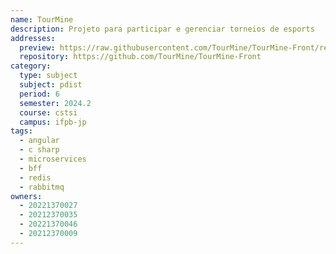 ```yaml
---
name: TourMine
description: Projeto para participar e gerenciar torneios de esports
addresses:
  preview: https://raw.githubusercontent.com/TourMine/TourMine-Front/refs/heads/develop/src/assets/images/tourmine-print.png
  repository: https://github.com/TourMine/TourMine-Front
category:
  type: subject
  subject: pdist
  period: 6
  semester: 2024.2
  course: cstsi
  campus: ifpb-jp
tags:
  - angular
  - c sharp
  - microservices
  - bff
  - redis
  - rabbitmq
owners:
  - 20221370027
  - 20212370035
  - 20221370046
  - 20212370009
---
```

